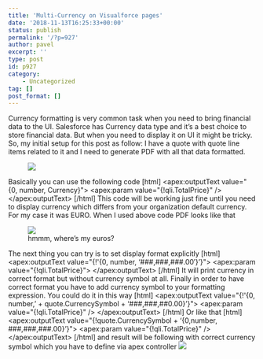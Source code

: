 ```yaml
---
title: 'Multi-Currency on Visualforce pages'
date: '2018-11-13T16:25:33+00:00'
status: publish
permalink: '/?p=927'
author: pavel
excerpt: ''
type: post
id: p927
category:
    - Uncategorized
tag: []
post_format: []
---
```

Currency formatting is very common task when you need to bring financial data to the UI. Salesforce has Currency data type and it’s a best choice to store financial data. But when you need to display it on UI it might be tricky. So, my initial setup for this post as follow: I have a quote with quote line items related to it and I need to generate PDF with all that data formatted. <figure class="wp-block-image">![](https://www.pavelslepenkov.info/wp-content/uploads/2018/11/Screen-Shot-2018-11-08-at-1.10.17-PM.png)</figure>Basically you can use the following code \[html\] &lt;apex:outputText value="{0, number, Currency}"&gt; &lt;apex:param value="{!qli.TotalPrice}" /&gt; &lt;/apex:outputText&gt; \[/html\] This code will be working just fine until you need to display currency which differs from your organization default currency. For my case it was EURO. When I used above code PDF looks like that <figure class="wp-block-image">![](https://www.pavelslepenkov.info/wp-content/uploads/2018/11/Screen-Shot-2018-11-08-at-1.17.24-PM-1024x462.png)<figcaption>hmmm, where’s my euros?</figcaption></figure>The next thing you can try is to set display format explicitly \[html\] &lt;apex:outputText value="{!'{0, number, ‘###,###,###.00′}’}"&gt; &lt;apex:param value="{!qli.TotalPrice}"&gt; &lt;/apex:outputText&gt; \[/html\] It will print currency in correct format but without currency symbol at all. Finally in order to have correct format you have to add currency symbol to your formatting expression. You could do it in this way \[html\] &lt;apex:outputText value="{!'{0, number,’ + quote.CurrencySymbol + ‘###,###,##0.00}’}"&gt; &lt;apex:param value="{!qli.TotalPrice}" /&gt; &lt;/apex:outputText&gt; \[/html\] Or like that \[html\] &lt;apex:outputText value="{!quote.CurrencySymbol + ‘{0,number, ###,###,###.00}’}"&gt; &lt;apex:param value="{!qli.TotalPrice}" /&gt; &lt;/apex:outputText&gt; \[/html\] and result will be following with correct currency symbol which you have to define via apex controller [![](https://www.pavelslepenkov.info/wp-content/uploads/2018/11/Screen-Shot-2018-11-13-at-4.24.25-PM-1024x462.png)](https://www.pavelslepenkov.info/wp-content/uploads/2018/11/Screen-Shot-2018-11-13-at-4.24.25-PM.png)